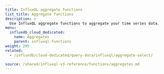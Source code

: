 ```yaml
---
title: InfluxQL aggregate functions
list_title: Aggregate functions
description: >
  Use InfluxQL aggregate functions to aggregate your time series data.
menu:
  influxdb_cloud_dedicated:
    name: Aggregates
    parent: influxql-functions
weight: 205
related:
  - /influxdb/cloud-dedicated/query-data/influxql/aggregate-select/

source: /shared/influxql-v3-reference/functions/aggregates.md
---
```

